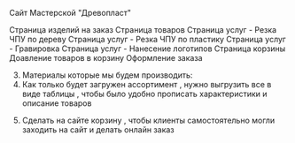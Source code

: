 Сайт Мастерской "Древопласт"

Страница изделий на заказ
Страница товаров
Страница услуг - Резка ЧПУ по дереву
Страница услуг - Резка ЧПУ по пластику
Страница услуг - Гравировка
Страница услуг - Нанесение логотипов
Страница корзины
Доавление товаров в корзину
Оформление заказа

<!-- 1. Карусель из фото сделать в самом верху ( фото брать из номенклатуры что мы продаем )   -->
<!-- 2. Переделать название мастерской и так же отредактировать текст "о нас"  -->

3. Материалы которые мы будем производить:
   <!-- Тумбы лофт  -->
   <!-- столы лофт  -->
   <!-- разделочные доски ( торцевые и обычные )   -->
   <!-- табуретки лофт  -->
   <!-- табуретки деревянные  -->
   <!-- Столы с Эпоксидной смолой  -->
   <!-- Столы деревянные ( обеденные )  -->
   <!-- Журнальные столы  -->
   <!-- стулья Деревянные  -->
   <!-- Коробки для упаковки   -->
   <!-- 4. Услуги компании
   Резка ЧПУ по дереву
   Резка чпу по пластику ( сделать страницу и там прописать виды пластика , что их тоже можно заказать)
   Гравировка по дереву и оргстеклу
   Нанесение на изделиях логотипов и слов клиента  -->
   <!-- 5. Контакты
   адрес : МО , г.Истра , д.Черная , улица Солнечная , дом 11
   часы работы :  по будням с 9:00 до 18:00
   тел: 8 963 719 44 06
   email: val.zelinskaya@gmail.com   -->
   <!-- 6. Раздел для ресторанов и кафе  -->
   <!-- Разделочные доски ( торцевые , обычные и большие )   -->
   <!-- Подносы ( большие и малые )   -->
   <!-- Салфетницы  -->
   <!-- подставка под столовые приборы  -->
   <!-- Блюда для подачи  -->
   <!-- Рейки на фасады стен  -->
   <!-- Ящики под бутылки  -->
   <!-- Подставки под горячее   -->
   <!-- Инвентарь столовый ( ложки , мешалки и т.д )  -->
4. Как только будет загружен ассортимент , нужно выгрузить все в виде таблицы , чтобы было удобно прописать характеристики и описание товаров
<!-- 8. на первой странице нужно прописать номер телефона в правом верхнем углу  -->
5. Сделать на сайте корзину , чтобы клиенты самостоятельно могли заходить на сайт и делать онлайн заказ
